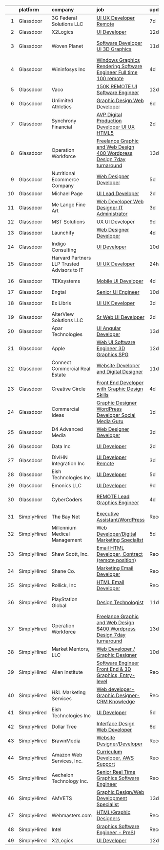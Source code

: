 

|    | platform    | company                                       | job                                                                                                                                                                                                                                                                                                                                                                                                                                                                                                                                                                                                                                                                                                                                                                                                                                                                                                                                                                                                                                                                                                                                                                                                                                                                                                                                                                                                     | update_time   | location                    |
|---:|:------------|:----------------------------------------------|:--------------------------------------------------------------------------------------------------------------------------------------------------------------------------------------------------------------------------------------------------------------------------------------------------------------------------------------------------------------------------------------------------------------------------------------------------------------------------------------------------------------------------------------------------------------------------------------------------------------------------------------------------------------------------------------------------------------------------------------------------------------------------------------------------------------------------------------------------------------------------------------------------------------------------------------------------------------------------------------------------------------------------------------------------------------------------------------------------------------------------------------------------------------------------------------------------------------------------------------------------------------------------------------------------------------------------------------------------------------------------------------------------------|:--------------|:----------------------------|
|  1 | Glassdoor   | 3G Federal Solutions  LLC                     | [UI UX Developer  Remote](https://www.glassdoor.com/partner/jobListing.htm?pos=128&ao=1136043&s=58&guid=00000180efb8cd2e91d17a0f9846efec&src=GD_JOB_AD&t=SR&vt=w&ea=1&cs=1_81de31ec&cb=1653289307795&jobListingId=1007863647858&jrtk=3-0-1g3nrhjcar0r2801-1g3nrhjcm2cgi000-934eefa034ebf977-)                                                                                                                                                                                                                                                                                                                                                                                                                                                                                                                                                                                                                                                                                                                                                                                                                                                                                                                                                                                                                                                                                                           | 7d            | Remote                      |
|  2 | Glassdoor   | X2Logics                                      | [UI Developer](https://www.glassdoor.com/partner/jobListing.htm?pos=121&ao=1136043&s=58&guid=00000180efb8cd2e91d17a0f9846efec&src=GD_JOB_AD&t=SR&vt=w&ea=1&cs=1_4727c6d7&cb=1653289307795&jobListingId=1007850946305&jrtk=3-0-1g3nrhjcar0r2801-1g3nrhjcm2cgi000-a5befbc1681e9221-)                                                                                                                                                                                                                                                                                                                                                                                                                                                                                                                                                                                                                                                                                                                                                                                                                                                                                                                                                                                                                                                                                                                      | 12d           | Remote                      |
|  3 | Glassdoor   | Woven Planet                                  | [Software Developer  UI 3D Graphics ](https://www.glassdoor.com/partner/jobListing.htm?pos=106&ao=1110586&s=58&guid=00000180efb8cd2e91d17a0f9846efec&src=GD_JOB_AD&t=SR&vt=w&ea=1&cs=1_0aa9c43b&cb=1653289307792&jobListingId=1007854429541&cpc=3028881457C6165E&jrtk=3-0-1g3nrhjcar0r2801-1g3nrhjcm2cgi000-4d3fb3ef7ee9b36e--6NYlbfkN0DSgjPPcnEdvoK3uuxfISLALE6pB1FR7YSHOr_tSg5_QCn410VK5Ds4sai37YL-FnG_ktfN2F4BRtnH5IAg7HPJCvsb_OAR2Lj6YzEtmWpwNcFpUIyH_Sml7OnhLAQRpmqwJFXGhPyVqEaHARoLiO1avqVeDTGIa2xMvpr0uIE_kutpG9kYvGZVhKwmxqL63HJbQ2b-Dnpg6h7F_rZsLqSoopk2usX2TMrYgn3qO6ocqSlnQUAp231dRvU65Pp8f0u0qLYDexIONCRBadLe-n15X3q15ToYe2GUa34d3hcReIS3i4JtKLUOzCIm0JPWHgIkDL6MlaUf6URMYwx3ZzRlUjFCjayFFHBsobU-RYt8lJGjamMjyx3OHs7euDGtWw_ozb9RN8kb3SS7nWT0AwMLdZ6LqE9gDgZDBPSC4NLc773fG_W4jo1xsQFPpUOETje6qkoA7Ck9Dnj4R2rw-2ZQcxooxYHq3n_fguV2FgpS5CPnQzaIqB-Y-SljjEqKcTF_CcmkP64-PgFAqo17gsiw-awGdwwBOeplQEhn1cSZoVzwFpQ4uxq_vgqqiUbrQsF1vTS8Eq9OSA%3D%3D)                                                                                                                                                                                                                                                                                                                                                                                                                                              | 11d           | San Francisco, CA           |
|  4 | Glassdoor   | Wininfosys Inc                                | [Windows Graphics Rendering Software Engineer    Full time    100  remote](https://www.glassdoor.com/partner/jobListing.htm?pos=122&ao=1136043&s=58&guid=00000180efb8cd2e91d17a0f9846efec&src=GD_JOB_AD&t=SR&vt=w&ea=1&cs=1_133c370c&cb=1653289307795&jobListingId=1007873624479&jrtk=3-0-1g3nrhjcar0r2801-1g3nrhjcm2cgi000-6971038ffc929537-)                                                                                                                                                                                                                                                                                                                                                                                                                                                                                                                                                                                                                                                                                                                                                                                                                                                                                                                                                                                                                                                          | 4d            | Remote                      |
|  5 | Glassdoor   | Vaco                                          | [ 150K REMOTE UI Software Engineer](https://www.glassdoor.com/partner/jobListing.htm?pos=113&ao=1110586&s=58&guid=00000180efb8cd2e91d17a0f9846efec&src=GD_JOB_AD&t=SR&vt=w&ea=1&cs=1_4b344654&cb=1653289307794&jobListingId=1007851182043&cpc=FB7E4A1762AE5BEC&jrtk=3-0-1g3nrhjcar0r2801-1g3nrhjcm2cgi000-f24479663630d41c--6NYlbfkN0D_sybMACCpf9B-677oK5j6rPldVB6BlrVvFjO_o-GJZbzuF-qh4PxErFUqfUsv_6sws5z68aKkAPYuPf6zSIwzpJP8uUlinOIKtSeKakqF22ZdJAY5nrEsGicIixI5YZdZp9rKF5BwHa774FhSoissjCAI1YzfvQG0RHzOL-TrYuGhLrA0PiHdXurb3hO7P5GGek_0yydb-gwxCfva2Tk8TkqMm690R79vnX2nLwSbtpZ0XvPmmZHSnjSgD7RjA0JN0vmHmXKtw-aFRztevxuWp1JOBzZbIyfrgWQ7m_lIZ71YNCoDXFr0Jv-OAxX7iEMdzxzPzItAZK-X_qVfA4jA0j8JP37jAiCuOgeHCsbhBdsJFcKDJ_qzwNqpJjlzcnJgBJwHL-rUXI5Lm9h44x2IWtIx6HrOlsvZA2XkJTPTu8bg-Pm0maCV9Z4_Z_zEFDqvhIgAKTWv05MpMvUcPgmWPyTxxUNzzh6MTbKJoe7GFvbssFYYuobDOqzXf4M_HMz2ErxrnIVT6prJqDDtvWNpaIE0SnWFifxVHgtanMTWqQ%3D%3D)                                                                                                                                                                                                                                                                                                                                                                                                                                                                                | 12d           | Minneapolis, MN             |
|  6 | Glassdoor   | Unlimited Athletics                           | [Graphic Design   Web Developer](https://www.glassdoor.com/partner/jobListing.htm?pos=125&ao=1136043&s=58&guid=00000180efb8cd2e91d17a0f9846efec&src=GD_JOB_AD&t=SR&vt=w&ea=1&cs=1_0b9851db&cb=1653289307795&jobListingId=1007867531752&jrtk=3-0-1g3nrhjcar0r2801-1g3nrhjcm2cgi000-3b8f0431fba08d76-)                                                                                                                                                                                                                                                                                                                                                                                                                                                                                                                                                                                                                                                                                                                                                                                                                                                                                                                                                                                                                                                                                                    | 6d            | Olathe, KS                  |
|  7 | Glassdoor   | Synchrony Financial                           | [AVP  Digital Production Developer  UI UX HTML5](https://www.glassdoor.com/partner/jobListing.htm?pos=130&ao=1136043&s=58&guid=00000180efb8cd2e91d17a0f9846efec&src=GD_JOB_AD&t=SR&vt=w&cs=1_d34a9983&cb=1653289307795&jobListingId=1007879993890&jrtk=3-0-1g3nrhjcar0r2801-1g3nrhjcm2cgi000-412c46b4d4cf2975-)                                                                                                                                                                                                                                                                                                                                                                                                                                                                                                                                                                                                                                                                                                                                                                                                                                                                                                                                                                                                                                                                                         | 2d            | Alpharetta, GA              |
|  8 | Glassdoor   | Operation Workforce                           | [Freelance Graphic and Web Design  400 Wordpress Design 7day turnaround](https://www.glassdoor.com/partner/jobListing.htm?pos=120&ao=1136043&s=58&guid=00000180efb8cd2e91d17a0f9846efec&src=GD_JOB_AD&t=SR&vt=w&ea=1&cs=1_1340478d&cb=1653289307795&jobListingId=1007849635748&jrtk=3-0-1g3nrhjcar0r2801-1g3nrhjcm2cgi000-7c0f380b71873eb9-)                                                                                                                                                                                                                                                                                                                                                                                                                                                                                                                                                                                                                                                                                                                                                                                                                                                                                                                                                                                                                                                            | 13d           | Remote                      |
|  9 | Glassdoor   | Nutritional Ecommerce Company                 | [Web Designer Developer](https://www.glassdoor.com/partner/jobListing.htm?pos=101&ao=1110586&s=58&guid=00000180efb8cd2e91d17a0f9846efec&src=GD_JOB_AD&t=SR&vt=w&ea=1&cs=1_5f2b594e&cb=1653289307791&jobListingId=1007870163065&cpc=18E4F2D8CCA3E56E&jrtk=3-0-1g3nrhjcar0r2801-1g3nrhjcm2cgi000-05730f7d874a8101--6NYlbfkN0A4hgeKHdLyHgzaskNEvl2xXMVaueUT71iJOYpLYISQUI4874FyV4y-9t0XBQqIHQwgodLoD-hlKBw30pOxe1lfS9odE7bVLnq0mhISBtPVjY2wHSxJJ9n-Qo1a-L7K03ejCZ_ueN6182PjFP47O-7FCZrHRlTpoj7jtMdDTRdxMGfgMxiQLQIQXOB5-88trjxB0CPzPHIYvYWs2Wf1-7vQTxAbOEtTvLYptxteszPUWW6e0QCB9XCWDLO0PYc7Mk8Ju3ShT9HoagHijoXwWvqtXemw4HHDKiPf7CuNiRy18IHuzfTb2ujQkFIJa-geZYWIKMr-PDBdey57tg9iGXgrp3GcFDgkV_xhIWmp6hzKef5msFCVs7rFu_SAJOvfFNycTPYaJbS_fG3Q4st3nt3g65jVkU2Kkaj-nuqcwDp-E7QTVjrS7G6k-ywpRcqVinVivSFt07kv8W5iLRaV9mc6xL7ZCp2H3nYHyF7BwqqlmQAFwb06lznUVPhzExxqpDg%3D)                                                                                                                                                                                                                                                                                                                                                                                                                                                                                                                                         | 5d            | Mesa, AZ                    |
| 10 | Glassdoor   | Michael Page                                  | [UI Lead Developer](https://www.glassdoor.com/partner/jobListing.htm?pos=116&ao=1110586&s=58&guid=00000180efb8cd2e91d17a0f9846efec&src=GD_JOB_AD&t=SR&vt=w&cs=1_399cc622&cb=1653289307794&jobListingId=1007880173141&cpc=C4A69CCDBB3B9599&jrtk=3-0-1g3nrhjcar0r2801-1g3nrhjcm2cgi000-3c1d543ba298165d--6NYlbfkN0BR3ykMnr3Vw97HK5IC0i9Uo32NXohanwqRY-CI8z69bl4xOa6Yve6w6NlWd53uNOddO058aoB8P9yWcr02P3jvXIW6DXLvN_-PBSHQxic2zRniUaJonRZbJQYt4uJe5f4_a93HObn2mHx5ii9Zni0uwOKFYTZsCrBHWf7z1RJR2NGM6QjbMi6jgDUMb6KrB9AVc9dZG83JoIpUdn0jEwK7bVoMBV96aX15uhHwVNdbbbSN6emYtNSrIxDJkwrX5utLiE0yKhQYNGUZyboOiA9Gf-j-N6NFI1VUQrOmgw9v_bKu4LnyrVwBsNGryo2t6233PiVR9_ApII0VwafeNZOtP-MuLDPaiol4Ah3w7H5d1h2G25jJbUQlZV_oVJ69Pp36t3OvwKhvNgKhm6GDQ--XUi5Q4T-eDzEMmKOgEhxa00OIB7Zd7LPT77uJkNuaFYwC7S54PX3XUi7eeyBIe2lMvY2__jIKYjeBZVAJKrG02TgOrpurBUkpq00MhtLJJpkMJVm44r9YGcg_rsYB8aFNCuDj-GJ1kShm8qxpzFaZadNOHoovBeaYwILVqA-GSDNcggWymwltSWsKPYBf48-ROmYuL0Hzc-nnaV-fBIWMPpfihSpvRIsJ9cTdvurm4caQH8aEpxd0eVlk-ejvbpf511jVbWJy_pZ7xOD9uQuh3MTr6AQO6wHaw4_dJxFT3efg8cg8gPI37p4YRUWZy3SDiv2XItTCJRU_CcO2MRQNKtQ5r6SnhTGRn-GR9gvkIlrnXAdrdQ0i-6ZaRvVm-_tzef2lMIeEaMFvlROGQ40s-ekEGIF1aeme_7vB-wT_sOVsYdfFCyW-phUVi-qB8gwpkhfO1ekeuravz5lvziE7KmXQVzXTWW3O3tuCSUKmuIo2cw4r2lXZVNVYiI0d2LAsMNqfrJQtXYfkJV_rY39AMG9nsgcOkx8051C73PPFhlOv25w7gw6KM0M2TbbG1T9k2F4AihRPVWwn7bSHv-yhDUK20d9Jmk_twyFV5LQDAmOM5oHKX6rRZblYRJ5scRWz) | 2d            | Brooklyn, NY                |
| 11 | Glassdoor   | Me Lange Fine Art                             | [Web Developer   Web Designer  IT Administrator](https://www.glassdoor.com/partner/jobListing.htm?pos=102&ao=1110586&s=58&guid=00000180efb8cd2e91d17a0f9846efec&src=GD_JOB_AD&t=SR&vt=w&ea=1&cs=1_2c07cee7&cb=1653289307792&jobListingId=1007875619430&cpc=956B2567E1972B70&jrtk=3-0-1g3nrhjcar0r2801-1g3nrhjcm2cgi000-3b67ec985c7ae525--6NYlbfkN0DfhRLDY5E7BVY3xhBTAobuSaZ3WR2SqAJ-w4NHeQGDZ_AVI7MoW9SUiSmAQ2i0EmBDuREGIksHPbRzB_FKlwVKXKFZdjc_boqeX5msgj8fYm3rF6Ir0wK0ca3I9jKThANmsTeh-_MvmSTGBjh5KYsOWyBVOZOjChGAxQb9P-pwI3nReu_jdR6iKaSiHWg-7nOUSHIlxB6OmeKxIrAw_ZTMk4ganqfTObIDz4aP7iQTMU9bRmE8etvhGwt-x5BNP9wO-2gDx1s7fnAf3DGXMGxrXEIYJcz602lZq9xF0QtRydi7de5Wm6g8KWzkcK38Po_Yw5VCrKaGK5v2C1ClIzjvSQiPkxkQo-86-MjY1CbuTrsSm4n1XgxyW2LH0O2tHtb-ZXBPT2sxjxhGYsJY_GNyPiU4RewOZbFFWD8Dcmef4VQMnIgzwZfHnWjgug_9MzSmiXebFiYFszJp0EPqjz5meCHAHzBQpNOHtJ78bYawLBlteu0pPOcR6_Kcv5M0BF4LpLLClMlHC0mKIty6L_rIy3qUuZ6dQsc%3D)                                                                                                                                                                                                                                                                                                                                                                                                                                                                                 | 3d            | Franklin, TN                |
| 12 | Glassdoor   | MST Solutions                                 | [UX UI Developer](https://www.glassdoor.com/partner/jobListing.htm?pos=129&ao=1136043&s=58&guid=00000180efb8cd2e91d17a0f9846efec&src=GD_JOB_AD&t=SR&vt=w&ea=1&cs=1_54c0dff5&cb=1653289307795&jobListingId=1007861632927&jrtk=3-0-1g3nrhjcar0r2801-1g3nrhjcm2cgi000-d5fa871b76b7a859-)                                                                                                                                                                                                                                                                                                                                                                                                                                                                                                                                                                                                                                                                                                                                                                                                                                                                                                                                                                                                                                                                                                                   | 9d            | Remote                      |
| 13 | Glassdoor   | Launchify                                     | [Web Designer Developer](https://www.glassdoor.com/partner/jobListing.htm?pos=103&ao=1110586&s=58&guid=00000180efb8cd2e91d17a0f9846efec&src=GD_JOB_AD&t=SR&vt=w&ea=1&cs=1_00745142&cb=1653289307792&jobListingId=1007873147124&cpc=C17E88BEEFAF6676&jrtk=3-0-1g3nrhjcar0r2801-1g3nrhjcm2cgi000-262906588ff2f29d--6NYlbfkN0AR-aAJPz1BnSqWzdrWMdedROU4ejlzYpzmYToDmFFDvgahzMC3T3_G7m4cdAB83_VdJImYJ8Z5ohUQzXQaIb1cMoGDp2iE7jF77ebMet__wHm2-Zc01thLTrGMpbT77Y6DPCPW7yafK9HFTgqW6kWm5i8b2WuXA7Dx_85HileIUk8lSRlqKi12hCMkNGtt0qsf_J2fubxBHjIMk0PXY-PMSqKCgVxk1dyiKJmDFUTT6nAabM-h-uKVey9zA1ChUrYvVp4gzaKwNZGJI5HTROd8ccTQL3OT6WkLImn2qIRLtujJnbPooQoeGar7UWScMmSQrqY4SojG8y4HNBP4-JG2Q7lrxRuNiokbZcNoqLAG-oOooigO6Kth8apzRCBS7vijbSHnq1DgBjIRqpkc5LzA33oq3DtV18GAfKvCa9DZ0j39myHz8SK0pJUXv6hxDWnlPKtUWeqg3dA95kjMuYS5s6yorRwYJzhHdULqKLD9YOtjevwK6oeE3NirIVNRlsq7x3MLWlXMpg%3D%3D)                                                                                                                                                                                                                                                                                                                                                                                                                                                                                                                           | 4d            | San Diego, CA               |
| 14 | Glassdoor   | Indigo Consulting                             | [UI Developer](https://www.glassdoor.com/partner/jobListing.htm?pos=104&ao=1110586&s=58&guid=00000180efb8cd2e91d17a0f9846efec&src=GD_JOB_AD&t=SR&vt=w&ea=1&cs=1_6b005515&cb=1653289307792&jobListingId=1007857481715&cpc=8F7BC0C6B9F707AE&jrtk=3-0-1g3nrhjcar0r2801-1g3nrhjcm2cgi000-658cc5578e160b0c--6NYlbfkN0Bdlwp6GK0u1T-iNkVVLWytHNEuzimQ9_raA5W5W43vy9mReK-USaOTU8fmA1hPIMlitwOCNlavcOrg4XLQG-VAimGAdKPLYnmlkFxp7gZv0qS1GmF0nqQNhQiT2VeDK21_pvsbd-Zy8n-uqBjdVBzSmiktDzUix7_aygMwFNJ7Ov6bvsS_qYqDa45VeqpoRN9WQh-bvi6D2g5jsmAKNTutIzlYHVgiqcQncCvX3L5hp88qhCoWq73RNbE4k5YpPvUQ1mKK_9OMFQ6N9cQ_a54XaoBk_VWBGQZIDGCde-ZyfT8KX5D23dE_3t1iMeCR9eEbBE5Gu0e9G7BFpW26A2FdB7pxi-eVRYyZtrNjklHo698n5TIalQaA4q45KJCUYH4IKiF_l5BpibfPv3ww6CBv42w9y-9ihZzQF45Fe-s1DVEqNoxlbirGBbNcSzhyd6nYowDLdra3hNnpPDnyHwHjbBLMwStWaPq4P3Kbgv8u5rPo_R0qEoDd)                                                                                                                                                                                                                                                                                                                                                                                                                                                                                                                                                                 | 10d           | Barrington, IL              |
| 15 | Glassdoor   | Harvard Partners  LLP  Trusted Advisors to IT | [UI UX Developer](https://www.glassdoor.com/partner/jobListing.htm?pos=123&ao=1136043&s=58&guid=00000180efb8cd2e91d17a0f9846efec&src=GD_JOB_AD&t=SR&vt=w&ea=1&cs=1_39412d16&cb=1653289307795&jobListingId=1007882529451&jrtk=3-0-1g3nrhjcar0r2801-1g3nrhjcm2cgi000-c079323f7d502972-)                                                                                                                                                                                                                                                                                                                                                                                                                                                                                                                                                                                                                                                                                                                                                                                                                                                                                                                                                                                                                                                                                                                   | 24h           | Remote                      |
| 16 | Glassdoor   | TEKsystems                                    | [Mobile UI Developer](https://www.glassdoor.com/partner/jobListing.htm?pos=114&ao=1110586&s=58&guid=00000180efb8cd2e91d17a0f9846efec&src=GD_JOB_AD&t=SR&vt=w&cs=1_f2fbb126&cb=1653289307794&jobListingId=1007875201169&cpc=FB7E4A1762AE5BEC&jrtk=3-0-1g3nrhjcar0r2801-1g3nrhjcm2cgi000-34791a1bb56afc51--6NYlbfkN0AuKz8EBO1xHDEL7V2YF9xF3dC_I9B9i-Zw2Jh8clPMK9BxhHDJszxSyW718EipT5M-Lio5YR7Gw7TuO-Zj5roYFm71bPWIV_jsn1bDAYIuDqDpTc7pOvX5_CRZKY1FEfsG7_F2Md_AWUw2pb0ynieoAmpk7OvMbjTff7FGIkM9td8QBGtQsRXcE349HGhB_Zvsi09Z-IUemgvDaDI34rqkvnIGMIwpAxY5G3LkK5BUJODQ9t1kryMvG81e_a-Fd39pbTCmVIpQNQNLXPfzNPLjL_pOdZDjWdBNyzTMk6-lIY_C2I_WtnzvSFtJ6bMZNlN-f59zHi5rQ1DYpVa0HvGoclcvTpeWko56JKS8_doMMQlVtY1oaVuk_9spDAYZkOBl4OgzcJ8lL0vundkKN8i0tKzqFiOmTQQta0uVS5ga_JXDDeHHeCsE6zwHmO45uYqZm6SM2u2fwzIWWSyRO6t8SGwycsqcHIm2Yzri8LoFMapUxN9J3HEm_s8aTTLWkFcXkcpwVsjxwA4oyFWYOF0hOCyMpPZUjrIca7yMT8uTsOJ1UofDJJiiMTbL9GLKRLEepqSewSkovOlkiqyVMYkuCv9oDhSsHT_o0-vyEs8-DlwPwYvLqB39RY8M8w7P6CCNuPB_Ub8Hx8kGk4mceu8h25UZkuBKphFThgaUgRcPmVr4aIiqZMFx4vvQ-8LOayDzx1QDomA8kzsfM94uCJTUIuE32jkooAmBLBEhhc-CQphVG55TobJNf--_8YMx9wXmbGcdU2lqyUhckzzWPYReDRVJWbsaiX4nuVvI4ZBT8AsPNBPpciIu-rZ4xgxq6ZTE2Ax9YtvS1VCE-IxbWPhxha1XPOZs5KufKKQAMBzLvFv0fbWLevGgw3LVVN07B_OkbM6W7BOSGBOojlnluSIw5i74PcYp4YAKixhqq8ys6VM2P6m9ivmn-wVIeIlFBYNsN1W7UfwHAw%3D%3D)                                                                   | 4d            | Jersey City, NJ             |
| 17 | Glassdoor   | Engtal                                        | [Senior UI Engineer](https://www.glassdoor.com/partner/jobListing.htm?pos=117&ao=1110586&s=58&guid=00000180efb8cd2e91d17a0f9846efec&src=GD_JOB_AD&t=SR&vt=w&ea=1&cs=1_0595e8fc&cb=1653289307794&jobListingId=1007857580600&cpc=8795CF9063CD573D&jrtk=3-0-1g3nrhjcar0r2801-1g3nrhjcm2cgi000-d084d3e4b42bb3d5--6NYlbfkN0B7Z8t6fEMDh_BTkcJVPNJicKvZQEBTy5HSwyHa20ewqmyfWNXjNsfvmtdqiCQm-Ey2zTSf4n3SUCjs_HzLlCIqD4T5L0Z-IE1QBeL-3i-KDpvxt4GmXSx055ku7gR19WcA9I9hVY4y9ts0JZPVasNXxe94quUiq5NnRkkTts3xzA1YkzPQYVc7N9VKMZiSKL2TQu8NF59ZE-R1TKPdSDvrM1KkOJl_eqONH2sTryQ_oaJ5AZuCmW_WXTPWwQ0S59_pxV-a8pST0-M417gPNjDnOnKll4UQFG2queZ9D6qQVRF26AAz5u23JUlVp3k_O8IPd56F-dLhBVk3ArpHNlqCvBLUvcLicgq2uFrFKsEnIfQ4Zw9jayXa5wWPT_0m9XKt1GneCbDnlQ3kACDrjYSSakWRgZF9Ap89e2axgUK2G1iyEZVjtr_5R08mjox4tAvvXZjI2Ltu_sUWILydj6ocUW9qwQqjzziN_jfTxVCqC3q28-Y9quxULP-UzL0N1ks%3D)                                                                                                                                                                                                                                                                                                                                                                                                                                                                                                                                             | 10d           | Remote                      |
| 18 | Glassdoor   | Ex Libris                                     | [UI UX Developer](https://www.glassdoor.com/partner/jobListing.htm?pos=124&ao=1136043&s=58&guid=00000180efb8cd2e91d17a0f9846efec&src=GD_JOB_AD&t=SR&vt=w&cs=1_c8e668f4&cb=1653289307795&jobListingId=1007876986476&jrtk=3-0-1g3nrhjcar0r2801-1g3nrhjcm2cgi000-10faee3c960a7da6-)                                                                                                                                                                                                                                                                                                                                                                                                                                                                                                                                                                                                                                                                                                                                                                                                                                                                                                                                                                                                                                                                                                                        | 3d            | Pittsburgh, PA              |
| 19 | Glassdoor   | AlterView Solutions  LLC                      | [Sr  Web UI Developer](https://www.glassdoor.com/partner/jobListing.htm?pos=105&ao=1110586&s=58&guid=00000180efb8cd2e91d17a0f9846efec&src=GD_JOB_AD&t=SR&vt=w&ea=1&cs=1_d7839ad6&cb=1653289307792&jobListingId=1007879943048&cpc=D39918EEEC7506B0&jrtk=3-0-1g3nrhjcar0r2801-1g3nrhjcm2cgi000-cb81ef217a7711a8--6NYlbfkN0A5wPnf-ihMY7ee5Vl9lJs4rW7AJM5V8_bk9hRPq5QjwQv7F0mdROSccn7K2-MtCnxvqANn5yQCM-rH86S5JH8ARx_1Y6PCq_y9Ohs_ZsX-e1O7C4Oi3-IYvW-7hiIwUktr-tWDD-r-og6Dy5bIAlZPJGuGoZXY29q2PPiz_pd-_goAEvjOKBLkOLqXXEgYX6BMlwn6e-QZATu1hVkDWPSSdnzitj3Xj-iow_sE4ty-nkEgM8v3nOtfdP7SKmjqnbrTGlyFPLez5B4kJd6rPjN30Rpdup-wlchnHMomv--Ba1moGexxUBRNBFfan0g5l9qgS2hCDxSYPB-y90hJ39O2in8zUw0UVEObEe27ltM_gWobJx0Hm81kTqcNbvTCUV7OwJgo0S-KqyPLIzNA7zp-dkgnQjsMMlRQlGk3S0b35dB1IqqXMacScbEx2syoBSXgsu9iHzbN_exHtRdmYZc4hKmjHJZxcmqg8KwKUzp8O8UJ_A2NxE-D2aHwR52RLk4%3D)                                                                                                                                                                                                                                                                                                                                                                                                                                                                                                                                           | 2d            | Atlanta, GA                 |
| 20 | Glassdoor   | Apar Technologies                             | [UI Angular Developer](https://www.glassdoor.com/partner/jobListing.htm?pos=109&ao=1110586&s=58&guid=00000180efb8cd2e91d17a0f9846efec&src=GD_JOB_AD&t=SR&vt=w&ea=1&cs=1_c588ceb8&cb=1653289307793&jobListingId=1007848513639&cpc=F4EED0218A761C36&jrtk=3-0-1g3nrhjcar0r2801-1g3nrhjcm2cgi000-2f16eb43c5825ebc--6NYlbfkN0C1Dpw8Rhu77RscEVOinG1ErqtJRJRqfU5OzMjV_FWFa_ZWy2GFhL2ZMnol1uMrhJLvjrmMdePPOkbg8T_iJv2i9-615QLQptW_cixaTCszC42vMNAsqITtMXZJdJXOTuD9VGH0Z3GPPVJ-sb0KMgbptYw20kHZvQcX-v6msaz9anXF9inGm5FJeRcznoVSatrFiL--UfF8MYrPYEJTIraj-7gb2_d99mEiT7GClKbXPimMFgt-g8iNZ8KmCPdMqeXH9jPBIXzmbugE6EVp23VqyOSLWDmRM1mMw-Ru1k_4gurzQE9-0JcghfelcH31Kfm4GFnzPea3UiMqHEwHmknUWLRJF6EQMiejlTJwvBVqc4hST-0n_yL_jrP8Hxvq8n2zdZsO9VEMlfqOo59a7hfa6EMcdwV-q6cR71S-q43vVpMa-MZOOabpsKUk2S5zNuGKP3qklDRCB9ll7OsQuFjuBzhVsAH4QJPZ0_kxu4_AVroXpjZbEi77w89D3E3_qlQ%3D)                                                                                                                                                                                                                                                                                                                                                                                                                                                                                                                                           | 13d           | New York, NY                |
| 21 | Glassdoor   | Apple                                         | [Web UI Software Engineer  3D Graphics   SPG](https://www.glassdoor.com/partner/jobListing.htm?pos=111&ao=1110586&s=58&guid=00000180efb8cd2e91d17a0f9846efec&src=GD_JOB_AD&t=SR&vt=w&cs=1_b87fc235&cb=1653289307793&jobListingId=1007850422798&cpc=9908D8D4413DBB8A&jrtk=3-0-1g3nrhjcar0r2801-1g3nrhjcm2cgi000-7d714c5517003aaf--6NYlbfkN0BvKrLyj5gPmtZO9T8euul8TCxuuKNOtzRJOomxnwSEodTz2Bc-sPZlt2Zgji_QUXHBzaL02og-_c_EwuVu68PaWbDRW0hspyBFyVkfBUt2riMR2l0H8QU-Y4kxP2ZB1KCJCvZgfqRuH7El0gVhZb4MrATMLPgzBD47CWF8g0AIgc6Y4GJR4kvNIvNyL3eI2Usuxe81YOfYw8Y2rWEPpoWAuFxxV_kAYFN4V60qxdU1DaulYxc-pnYXp0vxsEZHI3GICKy45j-CAvQuzZTHxrNsR86UsN3FVI3tMS0cBjoxpxOsaKNYjdtb30YCH0VZ_eFQlhATfc_2b1J_tbTJ0NiPf6xovKjS_ua-87gUi07X8WSg4Pm1DUF5YQKkXQU7uUIeFxOOCPruUkU0pjpxrisaXbf6C1OQrJdUBffYWkiODLXqLr65g3OwCAzPwMbbk_ahZmA8PtkRytAefMYtjRB5iig2yFVRCdixBDYVB7nch3zMvj8ZbluRimmv6X1J0vjSmqY9o77Br17m5jFpPOVEaGkz107VQY0M008jFks-0omGQ4evj0q9K_QvKwI4TWi9BUjbQtISYdxyo50ZmQxOrmwg_jlAmoJPtX5qBLt13t5s3TAPOSpN7HTqWbflWaH-VHNYXiVIp3PaQHb0GoKlP61uLdzTK6gU_s_LT7hsfVOZR3IWmtOzsg5HXyR2ipmh0D32dGItP1aSQT-aPCdAf8CVggpfQNgxmN96b3vyGmaD9jsj41maiwylOxDH8pssM3oo0OmFpRUb7UmZBIgM3oyfabAKheuLTwmep9rjY2B7sgSzUBKyQua5qmk8IRwaxRtbidYHd6it1DsCzWfxUDdUBheiJrpcNAADpXOX8gowhSLxZ4kuliOI9L3ZHsj9eK0my7zmJqXW1nQZtkOPyvGIXtVgAoQX_oMD6cRYNdjFc8l30qgCJn5E35qzIDE%3D)                                                         | 12d           | Cupertino, CA               |
| 22 | Glassdoor   | Connect Commercial Real Estate                | [Website Developer and Digital Designer](https://www.glassdoor.com/partner/jobListing.htm?pos=108&ao=1110586&s=58&guid=00000180efb8cd2e91d17a0f9846efec&src=GD_JOB_AD&t=SR&vt=w&ea=1&cs=1_7f324a40&cb=1653289307793&jobListingId=1007854829437&cpc=1160948BCBA38B5B&jrtk=3-0-1g3nrhjcar0r2801-1g3nrhjcm2cgi000-ce6242ebcea6b392--6NYlbfkN0BWmty70keiiL3_20mvHDGcVuI_0k1mDabEDam5BeL6xObmu-kt8pBjJGj_QX0C1OTsAMVIAnz0gr_gNXv1XBstFZMhkR68x6saAQvbL4e6Wzf38ZtdQU2ArPy8d8hU9R9Nwn7M1sKDtW6rdQ2cotKbCCEQ4pCs6C57z13JXpGbtKCrtqudlBomlxSIzb9DfGOWBzWsrufd8E4Tpt7EAjVpLs-akUJ6wtYXyCCFIJBlVEAyaHeHXpP0Xg6jUEV9AwDMwUohbR85izeK7glyzOiTloFHeLVGV7olp00ZVoTNDY51virY_F5g4WzUNhpmigdF4gd88h-mMc0QFF-9eQB64dqVTDkdGhbrk_I4IDm0dCzx-XfXDKZY8O0GhbKTwi9W2eppGPIdsVJW4qkTiXolHAETdomt74F6d9L9hsGaIcmIEmuAghWERyFOxTiaW87BUyLcTxCzrsjLr1wMns0byeR_c_BGX74lN0o7Uv436V1iGkbj7rG7aQI1aamuXKg9cV8B6hIWzIenLmf5zA9d)                                                                                                                                                                                                                                                                                                                                                                                                                                                                                                       | 11d           | Remote                      |
| 23 | Glassdoor   | Creative Circle                               | [Front End Developer with Graphic Design Skills](https://www.glassdoor.com/partner/jobListing.htm?pos=110&ao=1110586&s=58&guid=00000180efb8cd2e91d17a0f9846efec&src=GD_JOB_AD&t=SR&vt=w&cs=1_87c04bb2&cb=1653289307793&jobListingId=1007872561483&cpc=F41FEAB56D215062&jrtk=3-0-1g3nrhjcar0r2801-1g3nrhjcm2cgi000-58912f188608721c--6NYlbfkN0BPwlZa85gbT4Q3XYQoU_uQn0Qmw9zd_9UNfmcwtqAVud1yvyq1Z4UAlx1bxhDUi3K1Tkb9hl0Cakbm81DVUL4ej7mKxK3vczcMlvB86IrA-jyhTUSKIjU7KL2rB7daKUN33PfGJgt4GZ65sHk9hOE4vOWtbP-SOyP_-UXl8LUTPyKRs7o5g0sthDhFzOEiA8x6_K9TM3U5dT2TH4Scgq8zw9JSrC7tDIriGJCgwKpa_-gq3d9spoY0W0YVWWtgmuwNBv8yijI0ZpdWCGOLyusdXrBKHY53dAHQzZrTxRc4ERfeIJpVKHAR83P-oEe5fpEtmetTabKxSDw2uUXpdRrRVQmMV1BSNTifFk6274yu65fsYgQYznigm0LPQ22menichk1pq2jBmpnNTeLBq-ptj_NJexTTZH3AeKzoDFek9bTfzDaJGuAcVtCZXV6WzkIJjr-T_CSuIoiKYvBsfXu1MxrcuTRFz5rQiEZarj-g8z69hVX5P0JYBYehdsOHpeMMEAeH6r0YZA%3D%3D)                                                                                                                                                                                                                                                                                                                                                                                                                                                                                                        | 4d            | Norcross, GA                |
| 24 | Glassdoor   | Commercial Ideas                              | [Graphic Designer WordPress Developer Social Media Guru](https://www.glassdoor.com/partner/jobListing.htm?pos=107&ao=1110586&s=58&guid=00000180efb8cd2e91d17a0f9846efec&src=GD_JOB_AD&t=SR&vt=w&ea=1&cs=1_3a5d2729&cb=1653289307793&jobListingId=1007881313435&cpc=1FDE87803EF93CD3&jrtk=3-0-1g3nrhjcar0r2801-1g3nrhjcm2cgi000-513a705afe3c0580--6NYlbfkN0CK96HZGg64OQvXGjgywbejeADvvEYEVzEqZ_h_ByYrUYYgBPzKAi8I-8vES6cDjJ1piYNY4MjKTLAfOvFGV0liWsH5e6SDmIZPdTc9TZSgdt-ob2nnB1k1Nn5Kd8_Q21l2indm_oJE_b5z-vtsHZo4aV-Y6Gkv8v5k5RMe_JGbJXBCpNcVULa_8lMeI0WV8nujCJPe9faJI9RlNFO5v3VZKgORWHc9Hp_YVFpx7MHpjhyDicS2WK8vtYDrR9HJNoZn9B9Zeaw2K-Um8LzGfmHt4WgyzI6-_1R_PZ-m2hgIldFk75DFyh1O9WMNa5kgR5wbcmbmmZQoaWMXFF92vghX9qIF8pa67FLxT1P7gyrbu24hQLWs12BX_xiAyiC5RWi8ukUX3PzkXzAmyAU1zhP6SDkWYh9_prgVN6_r0KfWRb9VRtFWDac-FO2onBAPaSdGZsruUXO2PhbaxLZFriFq1vj8gFseWbjy_IS3ob0IR49Dccsbk-0C2BliKsCA1cR-3cB-X5l67g%3D%3D)                                                                                                                                                                                                                                                                                                                                                                                                                                                                                           | 1d            | Dallas, TX                  |
| 25 | Glassdoor   | D4 Advanced Media                             | [Web Designer Developer](https://www.glassdoor.com/partner/jobListing.htm?pos=127&ao=1136043&s=58&guid=00000180efb8cd2e91d17a0f9846efec&src=GD_JOB_AD&t=SR&vt=w&cs=1_bc588bcd&cb=1653289307795&jobListingId=1007875644625&jrtk=3-0-1g3nrhjcar0r2801-1g3nrhjcm2cgi000-16dd466ccfd450d9-)                                                                                                                                                                                                                                                                                                                                                                                                                                                                                                                                                                                                                                                                                                                                                                                                                                                                                                                                                                                                                                                                                                                 | 3d            | Reno, NV                    |
| 26 | Glassdoor   | Data Inc                                      | [UI Developer](https://www.glassdoor.com/partner/jobListing.htm?pos=119&ao=1136043&s=58&guid=00000180efb8cd2e91d17a0f9846efec&src=GD_JOB_AD&t=SR&vt=w&ea=1&cs=1_f4e15da3&cb=1653289307794&jobListingId=1007878546743&jrtk=3-0-1g3nrhjcar0r2801-1g3nrhjcm2cgi000-fce2d1c5172047d2-)                                                                                                                                                                                                                                                                                                                                                                                                                                                                                                                                                                                                                                                                                                                                                                                                                                                                                                                                                                                                                                                                                                                      | 2d            | New York, NY                |
| 27 | Glassdoor   | DivIHN Integration  Inc                       | [UI Developer  Remote ](https://www.glassdoor.com/partner/jobListing.htm?pos=112&ao=1110586&s=58&guid=00000180efb8cd2e91d17a0f9846efec&src=GD_JOB_AD&t=SR&vt=w&ea=1&cs=1_e84b989a&cb=1653289307793&jobListingId=1007878233858&cpc=AC285F3A3ECA6BB0&jrtk=3-0-1g3nrhjcar0r2801-1g3nrhjcm2cgi000-b9f2c1245befde58--6NYlbfkN0BJ3u6qF2wc9ICgZlvsKuNbbLBNkh5ZBfvXb2PoA2N6Q167jZcvFJgUYQitahDww1sxb9vJz2FJD9PtuZwLKwoDgBw5RRqJOS8NqPoDGU39_aiHMOfZO-xVEKSd7YP_OiMhzvMaOu_oez460EtddZp_nSsr3cmzaWCewcKkSUPxiMXYFGW4WElOvzuCXr3ezfGDBwCqXNtjZYU8sTE1u7XloSkTffkEAJ-Jyg7ep_AjNM2S60-ncSG-xoCvY1gUMxOq2KaOgnJNqOD86jfPPKnYvrr3-5zp62zglhw-vTTc9ZU9SFOeNBc7V-yG-B4jDh7qNhMlPNeTqgDYcehJtSheSDrtkaAW44PVVlxXJnb9czvM4QX_2oHzvK3LAXScck4C_GOXzYUBrSDgZwTV4XW-YcRoVkphFfor7cf4F-PmlBzkncn7ZVXsx8V-08huuHwXoWzJRJkYdMDzGQJG-8HWZFj8L91o0PEhU3-uRbQ0j0VSz-yQAHwq5d_8HptSl40%3D)                                                                                                                                                                                                                                                                                                                                                                                                                                                                                                                                          | 3d            | Remote                      |
| 28 | Glassdoor   | Eish Technologies Inc                         | [UI Developer](https://www.glassdoor.com/partner/jobListing.htm?pos=118&ao=1136043&s=58&guid=00000180efb8cd2e91d17a0f9846efec&src=GD_JOB_AD&t=SR&vt=w&ea=1&cs=1_6c122dbf&cb=1653289307794&jobListingId=1007869559901&jrtk=3-0-1g3nrhjcar0r2801-1g3nrhjcm2cgi000-177e2446113ca4de-)                                                                                                                                                                                                                                                                                                                                                                                                                                                                                                                                                                                                                                                                                                                                                                                                                                                                                                                                                                                                                                                                                                                      | 5d            | Remote                      |
| 29 | Glassdoor   | Emonics LLC                                   | [UI Developer](https://www.glassdoor.com/partner/jobListing.htm?pos=126&ao=1136043&s=58&guid=00000180efb8cd2e91d17a0f9846efec&src=GD_JOB_AD&t=SR&vt=w&ea=1&cs=1_4dd4a7a4&cb=1653289307795&jobListingId=1007861776938&jrtk=3-0-1g3nrhjcar0r2801-1g3nrhjcm2cgi000-854fdd9407a46850-)                                                                                                                                                                                                                                                                                                                                                                                                                                                                                                                                                                                                                                                                                                                                                                                                                                                                                                                                                                                                                                                                                                                      | 9d            | Remote                      |
| 30 | Glassdoor   | CyberCoders                                   | [REMOTE Lead Graphics Engineer](https://www.glassdoor.com/partner/jobListing.htm?pos=115&ao=1110586&s=58&guid=00000180efb8cd2e91d17a0f9846efec&src=GD_JOB_AD&t=SR&vt=w&ea=1&cs=1_dd22fd11&cb=1653289307794&jobListingId=1007873478936&cpc=47CFDC01B3F81FAC&jrtk=3-0-1g3nrhjcar0r2801-1g3nrhjcm2cgi000-253ab9fc84b27762--6NYlbfkN0CpFJQzrgRR8WqXWK1qKKEqALWJw739KlKqr2H-MSI4eoBlI4EFrmor2FYZMP3muM2URLVkPTezAS3oRSapd-t8tjDm6f4cRcwup11cPNDCc_MWz054e2YrAGS8vB27HV4eIFs1jT5mXNoyWdtXUPBbsF4ItC2ddbh6mWAYnPQsoWcqjrEvU1WvSwhsnDu9ke4_gu7VRQuK15OVdWZK6ax6OKuGNpaVIq-5kMUDp1OBK63Oe7xs0RvMWZ1bJ3JzIf81BU7yi4Fl-DHadlbP3OtdD8y8O4Nhhf3VtpawU7AB3pzWno02N8jqdfFokULJvxWAIDGLKJW-3KQz69TmAvffOczLJTcghW6QA93X6ZzAfO9qR2GCTXHtUwAGEfiLn49lKmM-C4H9eMDUQF1tC0sWQtZ91-xFacvaQjh85cXShkKgROSJhOJ0tza2WazTZuXBAA31Si9SpOzkordVMinMVJrTBLZFpbHWSOMCNGI8lFU5ZjSnbWQ4JwWSCp6FeGFDVwUqET691G0ausz49dDXJk7gbkNk1pG986QKMIZFLkNVDbYR6SyjOz6yg5a45bWgADyKGkVaooGVnf3_6WcVGTeXxDgISPdvCxELM4IGMbEOufbKp-rUjsa0pr3L2AsG__iwOWsjUArnHWJZAL06aq4d7NLarrzRGSIjuK5iXr_6biC7O0j-0h1t52YbpuEik-y4h5AmUGvjYULpnKot-oxVjKa4OdKhOTGktEkf37N7Jf29KzTI9Ngk69Puv6NmqgoSF9toXLIu09UViK4QMLZP0vKbAgH8XUqp6YsgceJgzGs_NGabFi3aU0XLqA0c68jYXI6_cY3Qe1L1vD1XO8ZDcAE0sPgiR-601omeCfFyUGicpIOb6VQKHXAtfbHLgKN0Q3zc5fCaSIN-6XXkCZv6Zu-_7K88K3AqE9elht-7Uv5NYXwgpFOnT-xLCTKn_KliWg658Jf_yrTktjl8PyEpMA47jTI%3D)                                  | 4d            | San Francisco, CA           |
| 31 | SimplyHired | The Bay Net                                   | [Executive Assistant/WordPress](https://www.simplyhired.com/job/EEcoCcLQalmgIIIHYByM-wBdr_KosLO9MBYMPQf7NE3u55cXJ7RChw?q=graphic+developer)                                                                                                                                                                                                                                                                                                                                                                                                                                                                                                                                                                                                                                                                                                                                                                                                                                                                                                                                                                                                                                                                                                                                                                                                                                                             | Recently      | California, MD              |
| 32 | SimplyHired | Millennium Medical Management                 | [Web Developer/Digital Marketing Specialist](https://www.simplyhired.com/job/o0p8WqRnzld5FFP17kbTdVpNCIEo7hweZ-22Cx87C7CXKu6r_58H4A?q=graphic+developer)                                                                                                                                                                                                                                                                                                                                                                                                                                                                                                                                                                                                                                                                                                                                                                                                                                                                                                                                                                                                                                                                                                                                                                                                                                                | 5d            | Melbourne, FL               |
| 33 | SimplyHired | Shaw Scott, Inc.                              | [Email HTML Developer, Contract (remote position)](https://www.simplyhired.com/job/lp97AwzllwqjS1oXYQVdk_sx_ANbNmrf_26-hefBENEAnwkJ6YFw_Q?q=graphic+developer)                                                                                                                                                                                                                                                                                                                                                                                                                                                                                                                                                                                                                                                                                                                                                                                                                                                                                                                                                                                                                                                                                                                                                                                                                                          | Recently      | Seattle, WA                 |
| 34 | SimplyHired | Shane Co.                                     | [Marketing Email Developer](https://www.simplyhired.com/job/RcP4Q7OUThQQkT9kWXMiLlc_Q9zZfe9KKH3XzOuyrbocOGRY5RxBgA?q=graphic+developer)                                                                                                                                                                                                                                                                                                                                                                                                                                                                                                                                                                                                                                                                                                                                                                                                                                                                                                                                                                                                                                                                                                                                                                                                                                                                 | Recently      | Englewood, CO               |
| 35 | SimplyHired | Rollick, Inc                                  | [HTML Email Developer](https://www.simplyhired.com/job/XOBvr-FPlcbrKDU6fwn7cySQFiXUBT59WK26gB6UhBDl1ROl_YjQ4g?q=graphic+developer)                                                                                                                                                                                                                                                                                                                                                                                                                                                                                                                                                                                                                                                                                                                                                                                                                                                                                                                                                                                                                                                                                                                                                                                                                                                                      | Recently      | Remote                      |
| 36 | SimplyHired | PlayStation Global                            | [Design Technologist](https://www.simplyhired.com/job/p6ZkAuqTj5mRZAapufw82f9tmzyhOoJO-KqSbzhOSe86rZg0WbHWAw?q=graphic+developer)                                                                                                                                                                                                                                                                                                                                                                                                                                                                                                                                                                                                                                                                                                                                                                                                                                                                                                                                                                                                                                                                                                                                                                                                                                                                       | 11d           | Los Angeles, CA +1 location |
| 37 | SimplyHired | Operation Workforce                           | [Freelance Graphic and Web Design $400 Wordpress Design 7day turnaround](https://www.simplyhired.com/job/Ld4qJ6_gWEUrDm348xn6P4fGxpnWZI5z_EXHT_11zw1EFlhv59CbPw?q=graphic+developer)                                                                                                                                                                                                                                                                                                                                                                                                                                                                                                                                                                                                                                                                                                                                                                                                                                                                                                                                                                                                                                                                                                                                                                                                                    | 13d           | Remote                      |
| 38 | SimplyHired | Market Mentors, LLC                           | [Web Developer / Graphic Designer](https://www.simplyhired.com/job/GEjUQW0-Oebc7SkhsMVvbDKn0leu9qAa5CAmB1XnPcAPKrFAFICkKQ?q=graphic+developer)                                                                                                                                                                                                                                                                                                                                                                                                                                                                                                                                                                                                                                                                                                                                                                                                                                                                                                                                                                                                                                                                                                                                                                                                                                                          | 10d           | Springfield, MA             |
| 39 | SimplyHired | Allen Institute                               | [Software Engineer Front End & 3D Graphics, Entry-level](https://www.simplyhired.com/job/ZabHtlUuQwZ8kX33pccTWeCMOJW8WepUYbkk171UNxnM4hHN-60m_Q?q=graphic+developer)                                                                                                                                                                                                                                                                                                                                                                                                                                                                                                                                                                                                                                                                                                                                                                                                                                                                                                                                                                                                                                                                                                                                                                                                                                    | Recently      | Seattle, WA                 |
| 40 | SimplyHired | H&L Marketing Services                        | [Web developer- Graphic Designer- CRM Knowledge](https://www.simplyhired.com/job/ef99cB89e18jrapNE7eYp1DfARiwTRssQa_9Kgcc4FLDUEpxhKXeMw?q=graphic+developer)                                                                                                                                                                                                                                                                                                                                                                                                                                                                                                                                                                                                                                                                                                                                                                                                                                                                                                                                                                                                                                                                                                                                                                                                                                            | Recently      | New Jersey                  |
| 41 | SimplyHired | Eish Technologies Inc                         | [UI Developer](https://www.simplyhired.com/job/yHgYnM4tAdmdVZpm5QN_5J97xMnTqpWeZnDNY-BHcQmPS8Ag25SAFw?q=graphic+developer)                                                                                                                                                                                                                                                                                                                                                                                                                                                                                                                                                                                                                                                                                                                                                                                                                                                                                                                                                                                                                                                                                                                                                                                                                                                                              | 5d            | Remote                      |
| 42 | SimplyHired | Dollar Tree                                   | [Interface Design Web Developer](https://www.simplyhired.com/job/HQTRU3m__J2CCeNUPvQvt2VU0BKSYuA_iA_z2y1TLAD71JCwX191pA?q=graphic+developer)                                                                                                                                                                                                                                                                                                                                                                                                                                                                                                                                                                                                                                                                                                                                                                                                                                                                                                                                                                                                                                                                                                                                                                                                                                                            | 6d            | Chesapeake, VA              |
| 43 | SimplyHired | BrawnMedia                                    | [Website Designer/Developer](https://www.simplyhired.com/job/78BxKl1R6BpfuVu8Kpk-1cxMOjiHDgxQMPxrbQ5J7eWU9PbYxXCHNA?q=graphic+developer)                                                                                                                                                                                                                                                                                                                                                                                                                                                                                                                                                                                                                                                                                                                                                                                                                                                                                                                                                                                                                                                                                                                                                                                                                                                                | Recently      | Albany, NY                  |
| 44 | SimplyHired | Amazon Web Services, Inc.                     | [Curriculum Developer, AWS Support](https://www.simplyhired.com/job/VJ2mxpB_C3RiZ9WEdGHt_L8L7tDgh2uUlbSQc1Inzt2mb5hjGzhRXQ?q=graphic+developer)                                                                                                                                                                                                                                                                                                                                                                                                                                                                                                                                                                                                                                                                                                                                                                                                                                                                                                                                                                                                                                                                                                                                                                                                                                                         | Recently      | Remote                      |
| 45 | SimplyHired | Aechelon Technology Inc.                      | [Senior Real Time Graphics Software Engineer](https://www.simplyhired.com/job/rcdIZu0u86YflWDJtkQswNVvTN3B-3L7qF5--HTYfTqZ6vl6sJ-lpA?q=graphic+developer)                                                                                                                                                                                                                                                                                                                                                                                                                                                                                                                                                                                                                                                                                                                                                                                                                                                                                                                                                                                                                                                                                                                                                                                                                                               | Recently      | Overland Park, KS           |
| 46 | SimplyHired | AMVETS                                        | [Graphic Design/Web Development Specialist](https://www.simplyhired.com/job/_4tmxH7cm44suZb4SdVJG2GsKSprU6ZYvKeVJPXmGh89As4WRgrvBg?q=graphic+developer)                                                                                                                                                                                                                                                                                                                                                                                                                                                                                                                                                                                                                                                                                                                                                                                                                                                                                                                                                                                                                                                                                                                                                                                                                                                 | 13d           | Lanham, MD                  |
| 47 | SimplyHired | Webmasters.com                                | [HTML/Graphic Designers](https://www.simplyhired.com/job/1S2ki1F2e97xk1bn0P3q05lu3BQ0Tpk7KwB7Zii_z8pQmxmAAOWD5g?q=graphic+developer)                                                                                                                                                                                                                                                                                                                                                                                                                                                                                                                                                                                                                                                                                                                                                                                                                                                                                                                                                                                                                                                                                                                                                                                                                                                                    | Recently      | Tampa, FL                   |
| 48 | SimplyHired | Intel                                         | [Graphics Software Engineer - PreSI](https://www.simplyhired.com/job/3dLRaCbfKUhmgPN6IH2tyMMs78-xjzOkvLB2xt_v-nenfZyhzKPPyQ?q=graphic+developer)                                                                                                                                                                                                                                                                                                                                                                                                                                                                                                                                                                                                                                                                                                                                                                                                                                                                                                                                                                                                                                                                                                                                                                                                                                                        | Recently      | Folsom, CA                  |
| 49 | SimplyHired | X2Logics                                      | [UI Developer](https://www.simplyhired.com/job/K7e7k8DCr3xU0Za6gglqUSb8upBvvxxXPj9or0Do1zCdHLu7dosWWA?q=graphic+developer)                                                                                                                                                                                                                                                                                                                                                                                                                                                                                                                                                                                                                                                                                                                                                                                                                                                                                                                                                                                                                                                                                                                                                                                                                                                                              | 12d           | Remote                      |